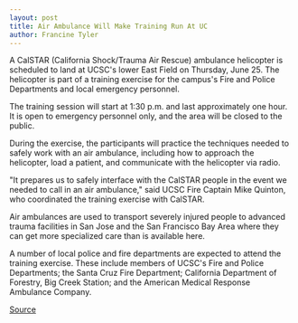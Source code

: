```yaml
---
layout: post
title: Air Ambulance Will Make Training Run At UC
author: Francine Tyler
---
```


A CalSTAR (California Shock/Trauma Air Rescue) ambulance helicopter is scheduled to land at UCSC's lower East Field on Thursday, June 25. The helicopter is part of a training exercise for the campus's Fire and Police Departments and local emergency personnel.

The training session will start at 1:30 p.m. and last approximately one hour. It is open to emergency personnel only, and the area will be closed to the public.

During the exercise, the participants will practice the techniques needed to safely work with an air ambulance, including how to approach the helicopter, load a patient, and communicate with the helicopter via radio.

"It prepares us to safely interface with the CalSTAR people in the event we needed to call in an air ambulance," said UCSC Fire Captain Mike Quinton, who coordinated the training exercise with CalSTAR.

Air ambulances are used to transport severely injured people to advanced trauma facilities in San Jose and the San Francisco Bay Area where they can get more specialized care than is available here.

A number of local police and fire departments are expected to attend the training exercise. These include members of UCSC's Fire and Police Departments; the Santa Cruz Fire Department; California Department of Forestry, Big Creek Station; and the American Medical Response Ambulance Company.

[Source](http://www1.ucsc.edu/oncampus/currents/97-98/06-15/helicopter.htm "Permalink to CalSTAR helicopter training: 06-15-98")

